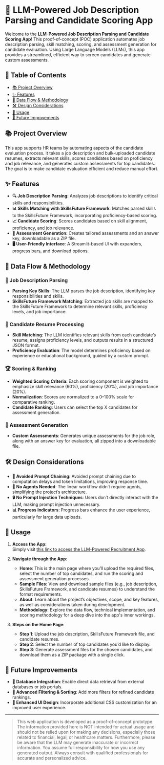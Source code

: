 # 🚀 LLM-Powered Job Description Parsing and Candidate Scoring App

Welcome to the **LLM-Powered Job Description Parsing and Candidate Scoring App**! This proof-of-concept (POC) application automates job description parsing, skill matching, scoring, and assessment generation for candidate evaluation. Using Large Language Models (LLMs), this app provides a streamlined, efficient way to screen candidates and generate custom assessments.

## 📜 Table of Contents
- [📚 Project Overview](#-project-overview)
- [✨ Features](#-features)
- [🔄 Data Flow & Methodology](#-data-flow--methodology)
- [🛠 Design Considerations](#-design-considerations)
- [🚀 Usage](#-usage)
- [🌱 Future Improvements](#-future-improvements)

## 📚 Project Overview
This app supports HR teams by automating aspects of the candidate evaluation process. It takes a job description and bulk-uploaded candidate resumes, extracts relevant skills, scores candidates based on proficiency and job relevance, and generates custom assessments for top candidates. The goal is to make candidate evaluation efficient and reduce manual effort.

## ✨ Features
- **🔍 Job Description Parsing**: Analyzes job descriptions to identify critical skills and responsibilities.
- **📊 Skills Matching with SkillsFuture Framework**: Matches parsed skills to the SkillsFuture Framework, incorporating proficiency-based scoring.
- **📈 Candidate Scoring**: Scores candidates based on skill alignment, proficiency, and job relevance.
- **📝 Assessment Generation**: Creates tailored assessments and an answer key, downloadable as a ZIP file.
- **🖥 User-Friendly Interface**: A Streamlit-based UI with expanders, progress bars, and download options.

## 🔄 Data Flow & Methodology
### 🧩 Job Description Parsing
- **Parsing Key Skills**: The LLM parses the job description, identifying key responsibilities and skills.
- **SkillsFuture Framework Matching**: Extracted job skills are mapped to the SkillsFuture Framework to determine relevant skills, proficiency levels, and job importance.

### 📝 Candidate Resume Processing
- **Skill Matching**: The LLM identifies relevant skills from each candidate’s resume, assigns proficiency levels, and outputs results in a structured JSON format.
- **Proficiency Evaluation**: The model determines proficiency based on experience or educational background, guided by a custom prompt.

### 🏆 Scoring & Ranking
- **Weighted Scoring Criteria**: Each scoring component is weighted to emphasize skill relevance (60%), proficiency (20%), and job importance (20%).
- **Normalization**: Scores are normalized to a 0–100% scale for comparative ranking.
- **Candidate Ranking**: Users can select the top X candidates for assessment generation.

### 📝 Assessment Generation
- **Custom Assessments**: Generates unique assessments for the job role, along with an answer key for evaluation, all zipped into a downloadable file.

## 🛠 Design Considerations
- **🚫 Avoided Prompt Chaining**: Avoided prompt chaining due to computation delays and token limitations, improving response time.
- **👥 No Agents Needed**: The linear workflow didn’t require agents, simplifying the project’s architecture.
- **🔒 No Prompt Injection Techniques**: Users don’t directly interact with the LLM, making prompt injection unnecessary.
- **📊 Progress Indicators**: Progress bars enhance the user experience, particularly for large data uploads.

## 🚀 Usage

1. **Access the App**:  
   Simply visit [this link to access the LLM-Powered Recruitment App](https://ai-champions-llm-recruitment.streamlit.app/).

2. **Navigate through the App**:
   - **Home**: This is the main page where you’ll upload the required files, select the number of top candidates, and run the scoring and assessment generation processes.
   - **Sample Files**: View and download sample files (e.g., job description, SkillsFuture Framework, and candidate resumes) to understand the format requirements.
   - **About**: Learn about the project’s objectives, scope, and key features, as well as considerations taken during development.
   - **Methodology**: Explore the data flow, technical implementation, and scoring methodology for a deep dive into the app's inner workings.

3. **Steps on the Home Page**:
   - **Step 1**: Upload the job description, SkillsFuture Framework file, and candidate resumes.
   - **Step 2**: Select the number of top candidates you’d like to display.
   - **Step 3**: Generate assessment files for the chosen candidates, and download them as a ZIP package with a single click.

## 🌱 Future Improvements
- **🔗 Database Integration**: Enable direct data retrieval from external databases or job portals.
- **🧹 Advanced Filtering & Sorting**: Add more filters for refined candidate rankings.
- **🎨 Enhanced UI Design**: Incorporate additional CSS customization for an improved user experience.

---

> This web application is developed as a proof-of-concept prototype. The information provided here is NOT intended for actual usage and should not be relied upon for making any decisions, especially those related to financial, legal, or healthcare matters. Furthermore, please be aware that the LLM may generate inaccurate or incorrect information. You assume full responsibility for how you use any generated output. Always consult with qualified professionals for accurate and personalized advice.

